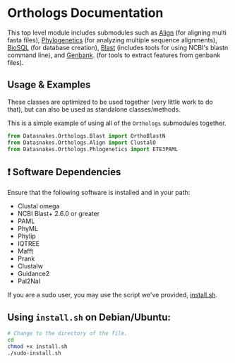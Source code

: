 Orthologs Documentation
========================
This top level module includes submodules such as [Align](https://github.com/datasnakes/Datasnakes-Scripts/blob/master/Datasnakes/Orthologs/Align/README.md) (for aligning multi fasta files),
[Phylogenetics](https://github.com/datasnakes/Datasnakes-Scripts/blob/master/Datasnakes/Orthologs/Phylogenetics/README.md) (for analyzing multiple sequence alignments), [BioSQL]() (for database creation),
[Blast](https://github.com/datasnakes/Datasnakes-Scripts/tree/master/Datasnakes/Orthologs/Blast) (includes tools for using NCBI's blastn command line), and [Genbank](https://github.com/datasnakes/Datasnakes-Scripts/blob/master/Datasnakes/Orthologs/Genbank/README.md).
(for tools to extract features from genbank files).

## Usage & Examples
These classes are optimized to be used together (very little work to do that),
but can also be used as standalone classes/methods.

This is a simple example of using all of the `Orthologs` submodules together.


``` python
from Datasnakes.Orthologs.Blast import OrthoBlastN
from Datasnakes.Orthologs.Align import ClustalO
from Datasnakes.Orthologs.Phlogenetics import ETE3PAML

```

## ❗ Software Dependencies
Ensure that the following software is installed and in your path:
- Clustal omega
- NCBI Blast+ 2.6.0 or greater
- PAML
- PhyML
- Phylip
- IQTREE
- Mafft
- Prank
- Clustalw
- Guidance2
- Pal2Nal

If you are a sudo user, you may use the script we've provided, [install.sh](https://github.com/datasnakes/Datasnakes-Scripts/blob/master/Datasnakes/Orthologs/install.sh).

## Using `install.sh` on Debian/Ubuntu:

``` bash
# Change to the directory of the file.
cd
chmod +x install.sh
./sudo-install.sh

```
